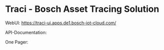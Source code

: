 # Traci - Bosch Asset Tracing Solution

WebUI: https://traci-ui.apps.de1.bosch-iot-cloud.com/

API-Documentation:

One Pager:
